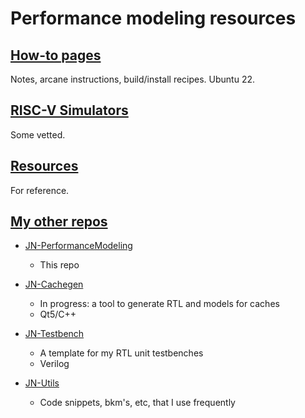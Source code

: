 # Performance modeling resources

## [How-to pages](./How-to.md)

Notes, arcane instructions, build/install recipes. Ubuntu 22.

## [RISC-V Simulators](./Simulators.md)

Some vetted.

## [Resources](./Resources.md)

For reference.

## [My other repos](https://github.com/jeffnye-gh)

- [JN-PerformanceModeling](https://github.com/jeffnye-gh/performance-modeling)
    - This repo

- [JN-Cachegen](https://github.com/jeffnye-gh/cachegen)
    - In progress: a tool to generate RTL and models for caches
    - Qt5/C++

- [JN-Testbench](https://github.com/jeffnye-gh/testbench)
    - A template for my RTL unit testbenches
    - Verilog

- [JN-Utils](https://github.com/jeffnye-gh/jnutils)
    - Code snippets, bkm's, etc, that I use frequently
